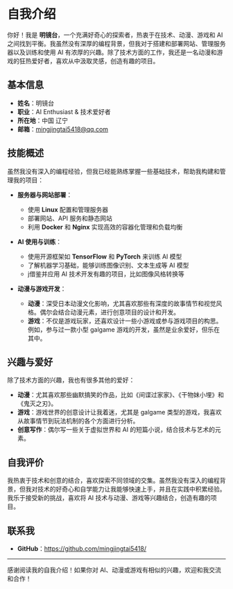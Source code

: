 # 自我介绍

你好！我是 **明镜台**，一个充满好奇心的探索者，热衷于在技术、动漫、游戏和 AI 之间找到平衡。我虽然没有深厚的编程背景，但我对于搭建和部署网站、管理服务器以及训练和使用 AI 有浓厚的兴趣。除了技术方面的工作，我还是一名动漫和游戏的狂热爱好者，喜欢从中汲取灵感，创造有趣的项目。

## 基本信息

- **姓名**：明镜台
- **职业**：AI Enthusiast & 技术爱好者
- **所在地**：中国  辽宁
- **邮箱**：mingjingtai5418@qq.com

## 技能概述

虽然我没有深入的编程经验，但我已经能熟练掌握一些基础技术，帮助我构建和管理我的项目：

- **服务器与网站部署**：
  - 使用 **Linux** 配置和管理服务器
  - 部署网站、API 服务和静态网站
  - 利用 **Docker** 和 **Nginx** 实现高效的容器化管理和负载均衡

- **AI 使用与训练**：
  - 使用开源框架如 **TensorFlow** 和 **PyTorch** 来训练 AI 模型
  - 了解机器学习基础，能够训练图像识别、文本生成等 AI 模型
  - j借鉴并应用 AI 技术开发有趣的项目，比如图像风格转换等

- **动漫与游戏开发**：
  - **动漫**：深受日本动漫文化影响，尤其喜欢那些有深度的故事情节和视觉风格。偶尔会结合动漫元素，进行创意项目的设计和开发。
  - **游戏**：不仅是游戏玩家，还喜欢设计一些小游戏或参与游戏项目的构思。例如，参与过一款小型 galgame 游戏的开发，虽然是业余爱好，但乐在其中。



## 兴趣与爱好

除了技术方面的兴趣，我也有很多其他的爱好：

- **动漫**：尤其喜欢那些幽默搞笑的作品，比如《间谍过家家》、《干物妹小埋》和《鬼灭之刃》。
- **游戏**：游戏世界的创意设计让我着迷，尤其是 galgame 类型的游戏，我喜欢从故事情节到玩法机制的各个方面进行分析。
- **创意写作**：偶尔写一些关于虚拟世界和 AI 的短篇小说，结合技术与艺术的元素。

## 自我评价

我热衷于技术和创意的结合，喜欢探索不同领域的交集。虽然我没有深入的编程背景，但我对技术的好奇心和自学能力让我能够快速上手，并且在实践中积累经验。我乐于接受新的挑战，喜欢将 AI 技术与动漫、游戏等兴趣结合，创造有趣的项目。

## 联系我

- **GitHub**：https://github.com/mingjingtai5418/

---

感谢阅读我的自我介绍！如果你对 AI、动漫或游戏有相似的兴趣，欢迎和我交流和合作！
